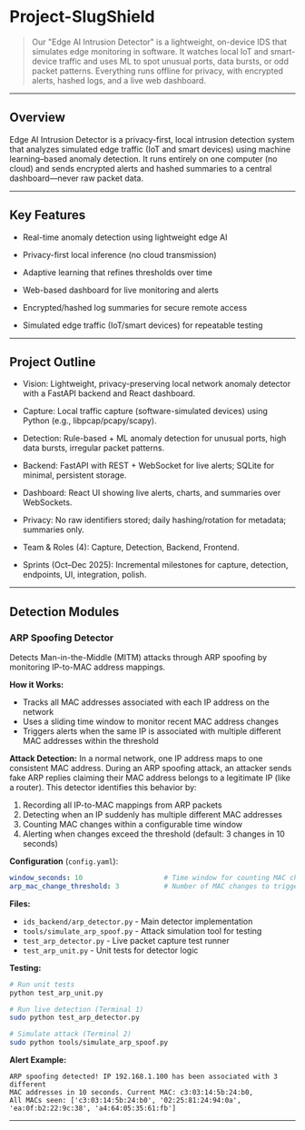 # Project-SlugShield
> Our "Edge AI Intrusion Detector" is a lightweight, on-device IDS that simulates edge monitoring in software. It watches local IoT and smart-device traffic and uses ML to spot unusual ports, data bursts, or odd packet patterns. Everything runs offline for privacy, with encrypted alerts, hashed logs, and a live web dashboard.

---

## Overview
Edge AI Intrusion Detector is a privacy-first, local intrusion detection system that analyzes simulated edge traffic (IoT and smart devices) using machine learning–based anomaly detection. It runs entirely on one computer (no cloud) and sends encrypted alerts and hashed summaries to a central dashboard—never raw packet data.

---

## Key Features
- Real-time anomaly detection using lightweight edge AI

- Privacy-first local inference (no cloud transmission)

- Adaptive learning that refines thresholds over time

- Web-based dashboard for live monitoring and alerts

- Encrypted/hashed log summaries for secure remote access

- Simulated edge traffic (IoT/smart devices) for repeatable testing

---

## Project Outline
- Vision: Lightweight, privacy-preserving local network anomaly detector with a FastAPI backend and React dashboard.

- Capture: Local traffic capture (software-simulated devices) using Python (e.g., libpcap/pcapy/scapy).

- Detection: Rule-based + ML anomaly detection for unusual ports, high data bursts, irregular packet patterns.

- Backend: FastAPI with REST + WebSocket for live alerts; SQLite for minimal, persistent storage.

- Dashboard: React UI showing live alerts, charts, and summaries over WebSockets.

- Privacy: No raw identifiers stored; daily hashing/rotation for metadata; summaries only.

- Team & Roles (4): Capture, Detection, Backend, Frontend.

- Sprints (Oct–Dec 2025): Incremental milestones for capture, detection, endpoints, UI, integration, polish.

---

## Detection Modules

### ARP Spoofing Detector
Detects Man-in-the-Middle (MITM) attacks through ARP spoofing by monitoring IP-to-MAC address mappings.

**How it Works:**
- Tracks all MAC addresses associated with each IP address on the network
- Uses a sliding time window to monitor recent MAC address changes
- Triggers alerts when the same IP is associated with multiple different MAC addresses within the threshold

**Attack Detection:**
In a normal network, one IP address maps to one consistent MAC address. During an ARP spoofing attack, an attacker sends fake ARP replies claiming their MAC address belongs to a legitimate IP (like a router). This detector identifies this behavior by:
1. Recording all IP-to-MAC mappings from ARP packets
2. Detecting when an IP suddenly has multiple different MAC addresses
3. Counting MAC changes within a configurable time window
4. Alerting when changes exceed the threshold (default: 3 changes in 10 seconds)

**Configuration** (`config.yaml`):
```yaml
window_seconds: 10                    # Time window for counting MAC changes
arp_mac_change_threshold: 3           # Number of MAC changes to trigger alert
```

**Files:**
- `ids_backend/arp_detector.py` - Main detector implementation
- `tools/simulate_arp_spoof.py` - Attack simulation tool for testing
- `test_arp_detector.py` - Live packet capture test runner
- `test_arp_unit.py` - Unit tests for detector logic

**Testing:**
```bash
# Run unit tests
python test_arp_unit.py

# Run live detection (Terminal 1)
sudo python test_arp_detector.py

# Simulate attack (Terminal 2)
sudo python tools/simulate_arp_spoof.py
```

**Alert Example:**
```
ARP spoofing detected! IP 192.168.1.100 has been associated with 3 different 
MAC addresses in 10 seconds. Current MAC: c3:03:14:5b:24:b0, 
All MACs seen: ['c3:03:14:5b:24:b0', '02:25:81:24:94:0a', 'ea:0f:b2:22:9c:38', 'a4:64:05:35:61:fb']
```

---

